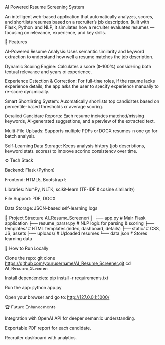 AI Powered Resume Screening System

An intelligent web-based application that automatically analyzes, scores, and shortlists resumes based on a recruiter’s job description. Built with Flask, Python, and NLP, it simulates how a recruiter evaluates resumes — focusing on relevance, experience, and key skills.

🚀 Features

AI-Powered Resume Analysis:
Uses semantic similarity and keyword extraction to understand how well a resume matches the job description.

Dynamic Scoring Engine:
Calculates a score (0–100%) considering both textual relevance and years of experience.

Experience Detection & Correction:
For full-time roles, if the resume lacks experience details, the app asks the user to specify experience manually to re-score dynamically.

Smart Shortlisting System:
Automatically shortlists top candidates based on percentile-based thresholds or average scoring.

Detailed Candidate Reports:
Each resume includes matched/missing keywords, AI-generated suggestions, and a preview of the extracted text.

Multi-File Uploads:
Supports multiple PDFs or DOCX resumes in one go for batch analysis.

Self-Learning Data Storage:
Keeps analysis history (job descriptions, keyword stats, scores) to improve scoring consistency over time.

⚙️ Tech Stack

Backend: Flask (Python)

Frontend: HTML5, Bootstrap 5

Libraries: NumPy, NLTK, scikit-learn (TF-IDF & cosine similarity)

File Support: PDF, DOCX

Data Storage: JSON-based self-learning logs


📁 Project Structure
AI_Resume_Screener/
│
├── app.py                 # Main Flask application
├── resume_parser.py       # NLP logic for parsing & scoring
├── templates/             # HTML templates (index, dashboard, details)
├── static/                # CSS, JS, assets
├── uploads/               # Uploaded resumes
└── data.json              # Stores learning data

🧩 How to Run Locally

Clone the repo:
git clone https://github.com/yourusername/AI_Resume_Screener.git
cd AI_Resume_Screener


Install dependencies:
pip install -r requirements.txt


Run the app:
python app.py


Open your browser and go to:
http://127.0.0.1:5000/

🏆 Future Enhancements

Integration with OpenAI API for deeper semantic understanding.

Exportable PDF report for each candidate.

Recruiter dashboard with analytics.

